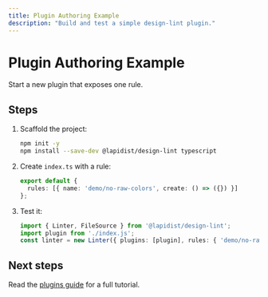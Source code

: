 ```yaml
---
title: Plugin Authoring Example
description: "Build and test a simple design-lint plugin."
---
```


# Plugin Authoring Example

Start a new plugin that exposes one rule.

## Steps
1. Scaffold the project:
   ```bash
   npm init -y
   npm install --save-dev @lapidist/design-lint typescript
   ```
2. Create `index.ts` with a rule:
   ```ts
   export default {
     rules: [{ name: 'demo/no-raw-colors', create: () => ({}) }]
   };
   ```
3. Test it:
   ```ts
   import { Linter, FileSource } from '@lapidist/design-lint';
   import plugin from './index.js';
   const linter = new Linter({ plugins: [plugin], rules: { 'demo/no-raw-colors': 'error' } }, new FileSource());
   ```

## Next steps
Read the [plugins guide](../../plugins.md) for a full tutorial.
